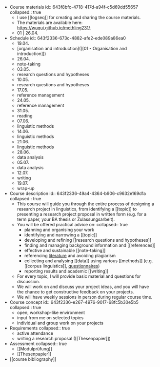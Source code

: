 - Course materials
  id:: 643f8bfc-4718-417d-a94f-c5d69dd55657
  collapsed:: true
	- I use [[logseq]] for creating and sharing the course materials.
	- The materials are available here: https://wuqui.github.io/methling231/.
	- 01 | 26.04.
- Schedule
  id:: 643f2336-673c-4882-afe2-ede089a86ea0
	- 19.04.
	- [organisation and introduction]([[01 - Organisation and introduction]])
	- 26.04.
	- note-taking
	- 03.05.
	- research questions and hypotheses
	- 10.05.
	- research questions and hypotheses
	- 17.05.
	- reference management
	- 24.05.
	- reference management
	- 31.05.
	- reading
	- 07.06.
	- linguistic methods
	- 14.06.
	- linguistic methods
	- 21.06.
	- linguistic methods
	- 28.06.
	- data analysis
	- 05.07.
	- data analysis
	- 12.07.
	- writing
	- 19.07.
	- wrap-up
- Course description
  id:: 643f2336-49a4-4364-b906-c9632e169d1a
  collapsed:: true
	- This course will guide you through the entire process of designing a research project in linguistics, from identifying a [[topic]] to presenting a research project proposal in written form (e.g. for a term paper, your BA thesis or Zulassungsarbeit).
	- You will be offered practical advice on:
	  collapsed:: true
		- planning and organising your work
		- identifying and narrowing a [[topic]]
		- developing and refining [[research questions and hypotheses]]
		- finding and managing background information and [[references]]
		- effective and sustainable [[note-taking]]
		- referencing [literature]([[references]]) and avoiding plagiarism
		- collecting and analysing [[data]] using various [[methods]] (e.g. [[corpus linguistics]], [questionnaires]([[questionnaire]]))
		- reporting results and academic [[writing]]
	- For every topic, I will provide basic material and questions for discussion.
	- We will work on and discuss your project ideas, and you will have the chance to get constructive feedback on your projects.
	- We will have weekly sessions in person during regular course time.
- Course concept
  id:: 643f2336-e267-4976-9017-68fc5b30e5b5
  collapsed:: true
	- open, workshop-like environment
	- input from me on selected topics
	- individual and group work on your projects
- Requirements
  collapsed:: true
	- active attendance
	- writing a research proposal ([[Thesenpapier]])
- Assessment
  collapsed:: true
	- [[Modulprüfung]]
	- [[Thesenpapier]]
- [[course bibliography]]